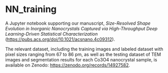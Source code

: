 # NN_training
A Jupyter notebook supporting our manuscript, _Size-Resolved Shape Evolution in Inorganic Nanocrystals Captured via High-Throughput Deep Learning-Driven Statistical Characterization_ (https://pubs.acs.org/doi/10.1021/acsnano.4c09312).

The relevant dataset, including the training images and labeled dataset with pixel sizes ranging from 67 to 86 pm, as well as the testing dataset of TEM images and segmentation results for each Co3O4 nanocrystal sample, is available on Zenodo: https://zenodo.org/records/14927582. 
